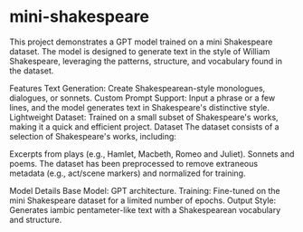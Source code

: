 # mini-shakespeare
This project demonstrates a GPT model trained on a mini Shakespeare dataset. The model is designed to generate text in the style of William Shakespeare, leveraging the patterns, structure, and vocabulary found in the dataset.

Features
Text Generation: Create Shakespearean-style monologues, dialogues, or sonnets.
Custom Prompt Support: Input a phrase or a few lines, and the model generates text in Shakespeare's distinctive style.
Lightweight Dataset: Trained on a small subset of Shakespeare's works, making it a quick and efficient project.
Dataset
The dataset consists of a selection of Shakespeare's works, including:

Excerpts from plays (e.g., Hamlet, Macbeth, Romeo and Juliet).
Sonnets and poems.
The dataset has been preprocessed to remove extraneous metadata (e.g., act/scene markers) and normalized for training.

Model Details
Base Model: GPT architecture.
Training: Fine-tuned on the mini Shakespeare dataset for a limited number of epochs.
Output Style: Generates iambic pentameter-like text with a Shakespearean vocabulary and structure.
